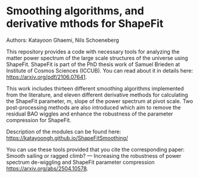 # Smoothing algorithms, and derivative mthods for ShapeFit

Authors: Katayoon Ghaemi, Nils Schoeneberg

This repository provides a code with necessary tools for analyzing the matter power spectrum of the large scale structures of the universe using ShapeFit.
ShapeFit is part of the PhD thesis work of Samuel Brieden at Institute of Cosmos Sciences (ICCUB). You can read about it in details here: https://arxiv.org/pdf/2106.07641.


This work includes thirteen different smoothing algorithms implemented from the literature, and eleven different derivative methods for calculating the ShapeFit parameter, m,
slope of the power spectrum at pivot scale.
Two post-processing methods are also introduced which aim to remove the residual BAO wiggles and enhance the robustness of the parameter compression for ShapeFit.

Description of the modules can be found here: https://katayoongh.github.io/ShapeFitSmoothing/

You can use these tools provided that you cite the corresponding paper: Smooth sailing or ragged climb? — Increasing the robustness of power spectrum de-wiggling and ShapeFit parameter compression https://arxiv.org/abs/2504.10578.
